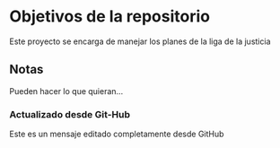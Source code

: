 # Objetivos de la repositorio

Este proyecto se encarga de manejar los planes de la liga de la justicia


## Notas
Pueden hacer lo que quieran...


### Actualizado desde Git-Hub
Este es un mensaje editado completamente desde GitHub

